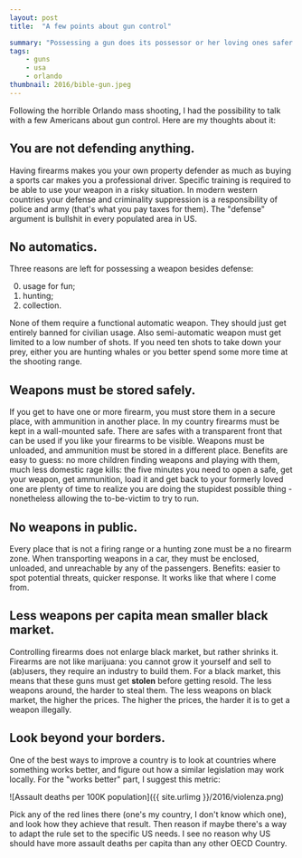 ```yaml
---
layout: post
title:  "A few points about gun control"

summary: "Possessing a gun does its possessor or her loving ones safer."
tags:
    - guns
    - usa
    - orlando
thumbnail: 2016/bible-gun.jpeg
---
```


Following the horrible Orlando mass shooting, I had the possibility to talk with a few Americans about gun control. Here are my thoughts about it:

## You are not defending anything.

Having firearms makes you your own property defender as much as buying a sports car makes you a professional driver. Specific training is required to be able to use your weapon in a risky situation. In modern western countries your defense and criminality suppression is a responsibility of police and army (that's what you pay taxes for them). The "defense" argument is bullshit in every populated area in US.


## No automatics.

Three reasons are left for possessing a weapon besides defense:

0. usage for fun;
0. hunting;
0. collection.

None of them require a functional automatic weapon. They should just get entirely banned for civilian usage. Also semi-automatic weapon must get limited to a low number of shots. If you need ten shots to take down your prey, either you are hunting whales or you better spend some more time at the shooting range.


## Weapons must be stored safely.

If you get to have one or more firearm, you must store them in a secure place, with ammunition in another place. In my country firearms must be kept in a wall-mounted safe. There are safes with a transparent front that can be used if you like your firearms to be visible. Weapons must be unloaded, and ammunition must be stored in a different place. Benefits are easy to guess: no more children finding weapons and playing with them, much less domestic rage kills: the five minutes you need to open a safe, get your weapon, get ammunition, load it and get back to your formerly loved one are plenty of time to realize you are doing the stupidest possible thing - nonetheless allowing the to-be-victim to try to run.


## No weapons in public.

Every place that is not a firing range or a hunting zone must be a no firearm zone. When transporting weapons in a car, they must be enclosed, unloaded, and unreachable by any of the passengers. Benefits: easier to spot potential threats, quicker response. It works like that where I come from.


## Less weapons per capita mean smaller black market.

Controlling firearms does not enlarge black market, but rather shrinks it. Firearms are not like marijuana: you cannot grow it yourself and sell to (ab)users, they require an industry to build them. For a black market, this means that these guns must get **stolen** before getting resold. The less weapons around, the harder to steal them. The less weapons on black market, the higher the prices. The higher the prices, the harder it is to get a weapon illegally.


## Look beyond your borders.

One of the best ways to improve a country is to look at countries where something works better, and figure out how a similar legislation may work locally. For the "works better" part, I suggest this metric:

![Assault deaths per 100K population]({{ site.urlimg }}/2016/violenza.png)

Pick any of the red lines there (one's my country, I don't know which one), and look how they achieve that result. Then reason if maybe there's a way to adapt the rule set to the specific US needs. I see no reason why US should have more assault deaths per capita than any other OECD Country.
